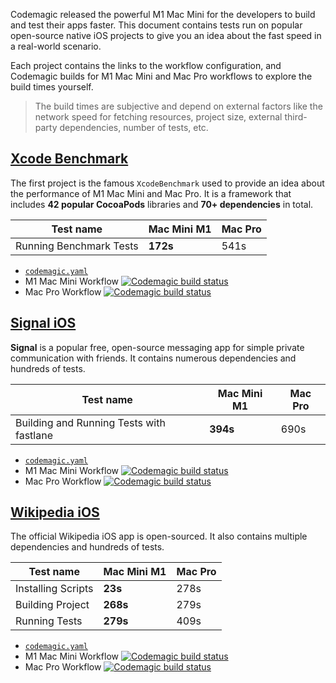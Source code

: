 Codemagic released the powerful M1 Mac Mini for the developers to build and test their apps faster. This document contains tests run on popular open-source native iOS projects to give you an idea about the fast speed in a real-world scenario. 

Each project contains the links to the workflow configuration, and Codemagic builds for M1 Mac Mini and Mac Pro workflows to explore the build times yourself.

> The build times are subjective and depend on external factors like the network speed for fetching resources, project size, external third-party dependencies, number of tests, etc.

## [Xcode Benchmark](https://github.com/devMEremenko/XcodeBenchmark)

The first project is the famous `XcodeBenchmark` used to provide an idea about the performance of M1 Mac Mini and Mac Pro. It is a framework that includes **42 popular CocoaPods** libraries and **70+ dependencies** in total.

**Test name** | **Mac Mini M1** | **Mac Pro**
--- | --- | ---
Running Benchmark Tests | **172s** | 541s

- [`codemagic.yaml`](https://github.com/nevercode-rudrank/XcodeBenchmark/blob/master/codemagic.yaml)
- M1 Mac Mini Workflow [![Codemagic build status](https://api.codemagic.io/apps/6269b3cc6248df946a077233/ios-m1-mac-mini-workflow/status_badge.svg)](https://codemagic.io/app/6269b3cc6248df946a077233/build/626a62ee3b3496de627a3386)
- Mac Pro Workflow [![Codemagic build status](https://api.codemagic.io/apps/6269b3cc6248df946a077233/ios-mac-pro-workflow/status_badge.svg)](https://codemagic.io/app/6269b3cc6248df946a077233/build/626a62e06248df1b8e203588)

## [Signal iOS](https://github.com/signalapp/Signal-iOS)

**Signal** is a popular free, open-source messaging app for simple private communication with friends. It contains numerous dependencies and hundreds of tests.

**Test name** | **Mac Mini M1** | **Mac Pro**
--- | --- | ---
Building and Running Tests with fastlane | **394s** | 690s

- [`codemagic.yaml`](https://github.com/nevercode-rudrank/Signal-iOS/blob/master/codemagic.yaml)
- M1 Mac Mini Workflow [![Codemagic build status](https://api.codemagic.io/apps/626e67f46248df64e0b79f91/ios-m1-mac-mini-workflow/status_badge.svg)](https://codemagic.io/app/626e67f46248df64e0b79f91/build/626f7b023b349663c0f67112)
- Mac Pro Workflow [![Codemagic build status](https://api.codemagic.io/apps/626e67f46248df64e0b79f91/ios-mac-pro-workflow/status_badge.svg)](https://codemagic.io/app/626e67f46248df64e0b79f91/build/626f7af53b34964c4093eb1b)

## [Wikipedia iOS](https://github.com/wikimedia/wikipedia-ios)

The official Wikipedia iOS app is open-sourced. It also contains multiple dependencies and hundreds of tests.

**Test name** | **Mac Mini M1** | **Mac Pro**
--- | --- | ---
Installing Scripts | **23s** | 278s
Building Project | **268s** | 279s
Running Tests | **279s** | 409s

- [`codemagic.yaml`](https://github.com/nevercode-rudrank/wikipedia-ios/blob/main/codemagic.yaml)
- M1 Mac Mini Workflow [![Codemagic build status](https://api.codemagic.io/apps/6267c85aeb4a9a0e7b7eba1b/ios-m1-mac-mini-workflow/status_badge.svg)](https://codemagic.io/app/6267c85aeb4a9a0e7b7eba1b/build/626fa43229657a7cdaf1d9f9) 
- Mac Pro Workflow [![Codemagic build status](https://api.codemagic.io/apps/6267c85aeb4a9a0e7b7eba1b/ios-mac-pro-workflow/status_badge.svg)](https://codemagic.io/app/6267c85aeb4a9a0e7b7eba1b/build/626fa43229657a7cdaf1d9f8)